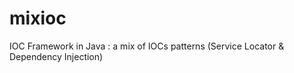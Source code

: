 mixioc
======

IOC Framework in Java : a mix of IOCs patterns (Service Locator &amp; Dependency Injection)
